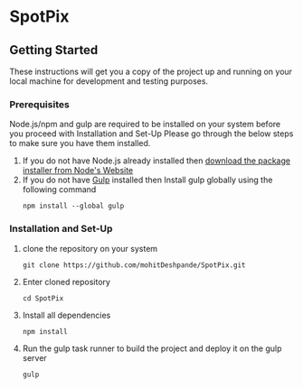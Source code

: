 # SpotPix

## Getting Started 
These instructions will get you a copy of the project up 
and running on your local machine for development and testing purposes. 
### Prerequisites
Node.js/npm and gulp are required to be installed on your system 
before you proceed with Installation and Set-Up
Please go through the below steps to make sure you have them installed.

1. If you do not have Node.js already installed then [download the package installer from Node's Website](https://nodejs.org/en/)
2. If you do not have [Gulp](http://gulpjs.com) installed then Install gulp globally using the following command
    ```
    npm install --global gulp
    ```

### Installation and Set-Up
1. clone the repository on your system
    ```
    git clone https://github.com/mohitDeshpande/SpotPix.git
    ```
2. Enter cloned repository
    ```
    cd SpotPix
    ```
3. Install all dependencies
    ```
    npm install
    ```
4. Run the gulp task runner to build the project and deploy it on the gulp server
    ```
    gulp
    ```
